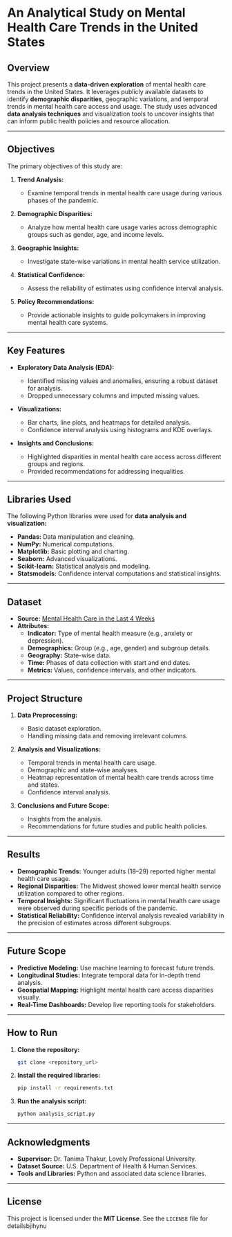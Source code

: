 # An Analytical Study on Mental Health Care Trends in the United States

## **Overview**
This project presents a **data-driven exploration** of mental health care trends in the United States. It leverages publicly available datasets to identify **demographic disparities**, geographic variations, and temporal trends in mental health care access and usage. The study uses advanced **data analysis techniques** and visualization tools to uncover insights that can inform public health policies and resource allocation.

---

## **Objectives**
The primary objectives of this study are:

1. **Trend Analysis:**
   - Examine temporal trends in mental health care usage during various phases of the pandemic.

2. **Demographic Disparities:**
   - Analyze how mental health care usage varies across demographic groups such as gender, age, and income levels.

3. **Geographic Insights:**
   - Investigate state-wise variations in mental health service utilization.

4. **Statistical Confidence:**
   - Assess the reliability of estimates using confidence interval analysis.

5. **Policy Recommendations:**
   - Provide actionable insights to guide policymakers in improving mental health care systems.

---

## **Key Features**

- **Exploratory Data Analysis (EDA):**
  - Identified missing values and anomalies, ensuring a robust dataset for analysis.
  - Dropped unnecessary columns and imputed missing values.

- **Visualizations:**
  - Bar charts, line plots, and heatmaps for detailed analysis.
  - Confidence interval analysis using histograms and KDE overlays.

- **Insights and Conclusions:**
  - Highlighted disparities in mental health care access across different groups and regions.
  - Provided recommendations for addressing inequalities.

---

## **Libraries Used**
The following Python libraries were used for **data analysis and visualization:**

- **Pandas:** Data manipulation and cleaning.
- **NumPy:** Numerical computations.
- **Matplotlib:** Basic plotting and charting.
- **Seaborn:** Advanced visualizations.
- **Scikit-learn:** Statistical analysis and modeling.
- **Statsmodels:** Confidence interval computations and statistical insights.

---

## **Dataset**

- **Source:** [Mental Health Care in the Last 4 Weeks](https://catalog.data.gov/dataset/mental-health-care-in-the-last-4-weeks)
- **Attributes:**
  - **Indicator:** Type of mental health measure (e.g., anxiety or depression).
  - **Demographics:** Group (e.g., age, gender) and subgroup details.
  - **Geography:** State-wise data.
  - **Time:** Phases of data collection with start and end dates.
  - **Metrics:** Values, confidence intervals, and other indicators.

---

## **Project Structure**

1. **Data Preprocessing:**
   - Basic dataset exploration.
   - Handling missing data and removing irrelevant columns.

2. **Analysis and Visualizations:**
   - Temporal trends in mental health care usage.
   - Demographic and state-wise analyses.
   - Heatmap representation of mental health care trends across time and states.
   - Confidence interval analysis.

3. **Conclusions and Future Scope:**
   - Insights from the analysis.
   - Recommendations for future studies and public health policies.

---

## **Results**

- **Demographic Trends:** Younger adults (18–29) reported higher mental health care usage.
- **Regional Disparities:** The Midwest showed lower mental health service utilization compared to other regions.
- **Temporal Insights:** Significant fluctuations in mental health care usage were observed during specific periods of the pandemic.
- **Statistical Reliability:** Confidence interval analysis revealed variability in the precision of estimates across different subgroups.

---

## **Future Scope**

- **Predictive Modeling:** Use machine learning to forecast future trends.
- **Longitudinal Studies:** Integrate temporal data for in-depth trend analysis.
- **Geospatial Mapping:** Highlight mental health care access disparities visually.
- **Real-Time Dashboards:** Develop live reporting tools for stakeholders.

---

## **How to Run**

1. **Clone the repository:**
   ```bash
   git clone <repository_url>
   ```

2. **Install the required libraries:**
   ```bash
   pip install -r requirements.txt
   ```

3. **Run the analysis script:**
   ```bash
   python analysis_script.py
   ```

---

## **Acknowledgments**

- **Supervisor:** Dr. Tanima Thakur, Lovely Professional University.
- **Dataset Source:** U.S. Department of Health & Human Services.
- **Tools and Libraries:** Python and associated data science libraries.

---

## **License**
This project is licensed under the **MIT License**. See the `LICENSE` file for detailsbjihynu
